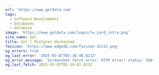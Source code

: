 ```yaml
---
url: 'https://www.geldata.com'
tags:
  - Software-Development
  - Databases
  - database
image: 'https://www.geldata.com/logos/tw_card_intro.png'
site_name: Gel
title: Gel | Postgres Unchained
favicon: 'https://www.edgedb.com/favicon-32x32.png'
og_errors: true
og_last_error: '2025-03-07T05:36:40.011Z'
og_error_message: 'Screenshot fetch error: HTTP error! status: 500'
og_last_fetch: 2025-03-07T05:19:02.923Z
---
```


